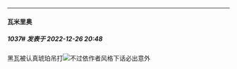 

*****

####  瓦米里奥  
##### 1037#       发表于 2022-12-26 20:48

黑瓦被认真琥珀吊打<img src="https://static.saraba1st.com/image/smiley/face2017/037.png" referrerpolicy="no-referrer">不过依作者风格下话必出意外

